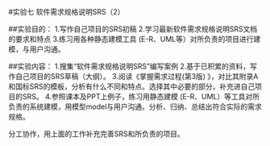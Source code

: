 #实验七  软件需求规格说明SRS（2）

##实验目的：
1.写作自己项目的SRS初稿
2.学习最新软件需求规格说明SRS文档的要求和特点
3.练习用各种静态建模工具 (E-R、UML等）对所负责的项目进行建模，与用户沟通。


##实验内容：
1.搜集“软件需求规格说明SRS”编写案例
2.基于已积累的资料，写作自己项目的SRS草稿（大纲）。
3.阅读《掌握需求过程(第3版) 》，对比其附录A和国标SRS的模板，分析有什么不同和特点。选择其中必要的部分，补充进自己项目的SRS。
4.参照课本及PPT上例子，练习用静态建模 (E-R、UML）等工具对所负责的系统建模，用模型model与用户沟通。分析、归纳、总结出符合实际的需求规格。

分工协作，用上面的工作补充完善SRS和所负责的项目。
